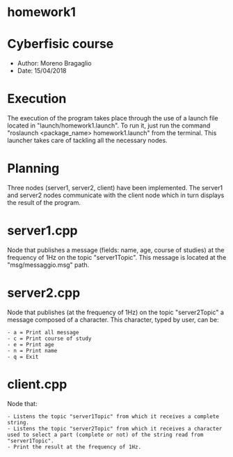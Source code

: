 # homework1

# Cyberfisic course
- Author: Moreno Bragaglio
- Date: 15/04/2018

# Execution
The execution of the program takes place through the use of a launch file located in "launch/homework1.launch". To run it, just run the command "roslaunch <package_name> homework1.launch" from the terminal. 
This launcher takes care of tackling all the necessary nodes.

# Planning
Three nodes (server1, server2, client) have been implemented. The server1 and server2 nodes communicate with the client node which in turn displays the result of the program.

# server1.cpp
Node that publishes a message (fields: name, age, course of studies) at the frequency of 1Hz on the topic "server1Topic". This message is located at the "msg/messaggio.msg" path.

# server2.cpp
Node that publishes (at the frequency of 1Hz) on the topic "server2Topic" a message composed of a character. This character, typed by user, can be:

	- a = Print all message
	- c = Print course of study
	- e = Print age
	- n = Print name	
	- q = Exit
 
# client.cpp 
Node that:

	- Listens the topic "server1Topic" from which it receives a complete string. 
	- Listens the topic "server2Topic" from which it receives a character used to select a part (complete or not) of the string read from "server1Topic". 
	- Print the result at the frequency of 1Hz.
